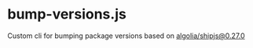 bump-versions.js
==============

Custom cli for bumping package versions based on [algolia/shipjs@0.27.0](https://github.com/algolia/shipjs/releases/tag/v0.27.0)
